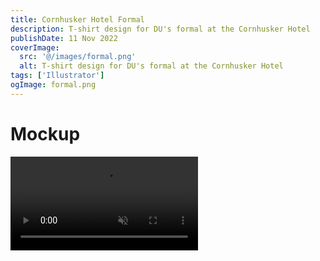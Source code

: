 ```yaml
---
title: Cornhusker Hotel Formal
description: T-shirt design for DU's formal at the Cornhusker Hotel
publishDate: 11 Nov 2022
coverImage:
  src: '@/images/formal.png'
  alt: T-shirt design for DU's formal at the Cornhusker Hotel
tags: ['Illustrator']
ogImage: formal.png
---
```


# Mockup

<div class="w-full">
<video class="mx-auto" autoplay loop muted playsinline>
  <source src="https://content.mikepayne.me/file/payne-portfolio/formal.mp4" type="video/mp4" />
  Your browser does not support the video tag.
</video>
</div>
